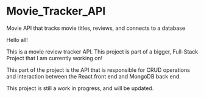 # Movie_Tracker_API
Movie API that tracks movie titles, reviews, and connects to a database

Hello all! 

This is a movie review tracker API. This project is part of a bigger, Full-Stack Project that I am currently working on! 

This part of the project is the API that is responsible for CRUD operations and interaction between the React front end and MongoDB back end.

This project is still a work in progress, and will be updated.
